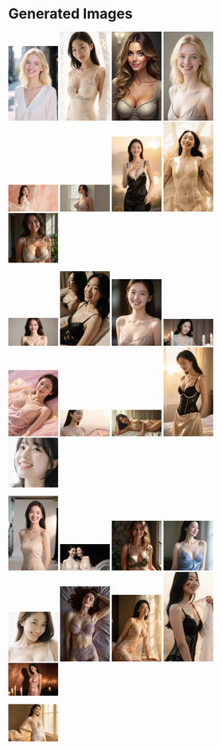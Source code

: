# Generated Images



<img src="2025_09_10_01.webp" width="100"/> <img src="2025_09_10_02.webp" width="100"/> <img src="2025_09_10_03.webp" width="100"/> <img src="2025_09_10_04.webp" width="100"/> <img src="2025_09_10_05.webp" width="100"/> <img src="2025_09_10_06.webp" width="100"/> <img src="2025_09_10_07.webp" width="100"/> <img src="2025_09_10_08.webp" width="100"/> <img src="2025_09_10_09.webp" width="100"/>

<img src="2025_09_10_10.webp" width="100"/> <img src="2025_09_10_11.webp" width="100"/> <img src="2025_09_10_12.webp" width="100"/> <img src="2025_09_10_13.webp" width="100"/> <img src="2025_09_10_14.webp" width="100"/> <img src="2025_09_10_15.webp" width="100"/> <img src="2025_09_10_16.webp" width="100"/> <img src="2025_09_10_17.webp" width="100"/> <img src="2025_09_10_18.webp" width="100"/>

<img src="2025_09_10_19.webp" width="100"/> <img src="2025_09_10_20.webp" width="100"/> <img src="2025_09_10_21.webp" width="100"/> <img src="2025_09_10_22.webp" width="100"/> <img src="2025_09_10_23.webp" width="100"/> <img src="2025_09_10_24.webp" width="100"/> <img src="2025_09_10_25.webp" width="100"/> <img src="2025_09_10_26.webp" width="100"/> <img src="2025_09_10_27.webp" width="100"/>

<img src="2025_09_10_28.webp" width="100"/>